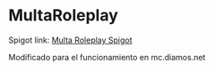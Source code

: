 # MultaRoleplay

Spigot link: [Multa Roleplay Spigot](https://www.spigotmc.org/resources/multa-roleplay.108668/)

Modificado para el funcionamiento en mc.diamos.net
